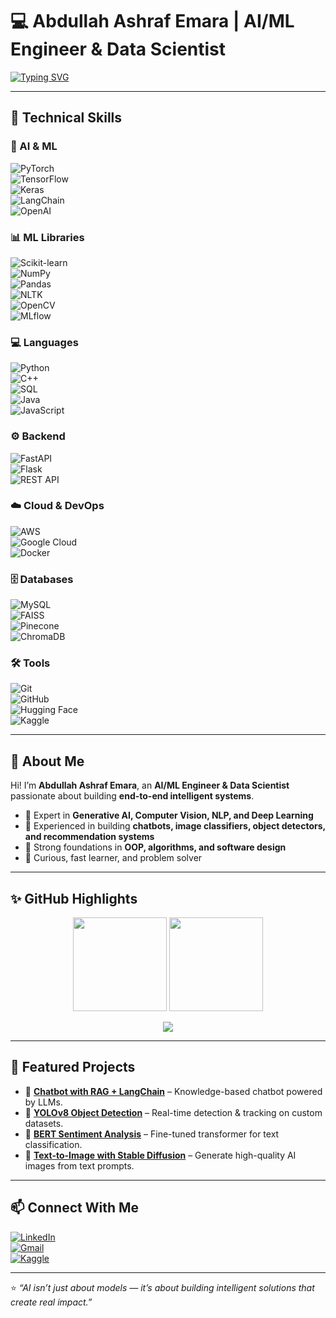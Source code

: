 # 💻 Abdullah Ashraf Emara | AI/ML Engineer & Data Scientist  

[![Typing SVG](https://readme-typing-svg.herokuapp.com?font=Fira+Code&size=24&duration=3000&pause=500&color=00F0FF&center=true&vCenter=true&width=600&lines=AI+Engineer+%7C+Generative+AI+%7C+Computer+Vision+%7C+NLP+%7C+Data+Scientist)](https://git.io/typing-svg)

---

## 🚀 Technical Skills  

### 🤖 AI & ML  
![PyTorch](https://img.shields.io/badge/PyTorch-%23EE4C2C.svg?style=for-the-badge&logo=pytorch&logoColor=white)  
![TensorFlow](https://img.shields.io/badge/TensorFlow-%23FF6F00.svg?style=for-the-badge&logo=tensorflow&logoColor=white)  
![Keras](https://img.shields.io/badge/Keras-%23D00000.svg?style=for-the-badge&logo=keras&logoColor=white)  
![LangChain](https://img.shields.io/badge/LangChain-%2300A67E.svg?style=for-the-badge&logo=python&logoColor=white)  
![OpenAI](https://img.shields.io/badge/OpenAI-%23412991.svg?style=for-the-badge&logo=openai&logoColor=white)  

### 📊 ML Libraries  
![Scikit-learn](https://img.shields.io/badge/Scikit--Learn-%23F7931E.svg?style=for-the-badge&logo=scikitlearn&logoColor=white)  
![NumPy](https://img.shields.io/badge/Numpy-%23013243.svg?style=for-the-badge&logo=numpy&logoColor=white)  
![Pandas](https://img.shields.io/badge/Pandas-%23150458.svg?style=for-the-badge&logo=pandas&logoColor=white)  
![NLTK](https://img.shields.io/badge/NLTK-%2347A248.svg?style=for-the-badge&logo=python&logoColor=white)  
![OpenCV](https://img.shields.io/badge/OpenCV-%235C3EE8.svg?style=for-the-badge&logo=opencv&logoColor=white)  
![MLflow](https://img.shields.io/badge/MLflow-%2300AEEF.svg?style=for-the-badge&logo=mlflow&logoColor=white)  

### 💻 Languages  
![Python](https://img.shields.io/badge/Python-%233776AB.svg?style=for-the-badge&logo=python&logoColor=white)  
![C++](https://img.shields.io/badge/C++-%2300599C.svg?style=for-the-badge&logo=cplusplus&logoColor=white)  
![SQL](https://img.shields.io/badge/SQL-%230074C1.svg?style=for-the-badge&logo=postgresql&logoColor=white)  
![Java](https://img.shields.io/badge/Java-%23ED8B00.svg?style=for-the-badge&logo=openjdk&logoColor=white)  
![JavaScript](https://img.shields.io/badge/JavaScript-%23F7DF1E.svg?style=for-the-badge&logo=javascript&logoColor=black)  

### ⚙️ Backend  
![FastAPI](https://img.shields.io/badge/FastAPI-%23009688.svg?style=for-the-badge&logo=fastapi&logoColor=white)  
![Flask](https://img.shields.io/badge/Flask-%23000.svg?style=for-the-badge&logo=flask&logoColor=white)  
![REST API](https://img.shields.io/badge/REST%20API-%23007396.svg?style=for-the-badge&logo=api&logoColor=white)  

### ☁️ Cloud & DevOps  
![AWS](https://img.shields.io/badge/AWS-%23FF9900.svg?style=for-the-badge&logo=amazonaws&logoColor=white)  
![Google Cloud](https://img.shields.io/badge/Google%20Cloud-%234285F4.svg?style=for-the-badge&logo=googlecloud&logoColor=white)  
![Docker](https://img.shields.io/badge/Docker-%232496ED.svg?style=for-the-badge&logo=docker&logoColor=white)  

### 🗄️ Databases  
![MySQL](https://img.shields.io/badge/MySQL-%234479A1.svg?style=for-the-badge&logo=mysql&logoColor=white)  
![FAISS](https://img.shields.io/badge/FAISS-%2300A3E0.svg?style=for-the-badge&logo=python&logoColor=white)  
![Pinecone](https://img.shields.io/badge/Pinecone-%2300A3E0.svg?style=for-the-badge&logo=pinecone&logoColor=white)  
![ChromaDB](https://img.shields.io/badge/ChromaDB-%2343853D.svg?style=for-the-badge&logo=python&logoColor=white)  

### 🛠️ Tools  
![Git](https://img.shields.io/badge/Git-%23F05032.svg?style=for-the-badge&logo=git&logoColor=white)  
![GitHub](https://img.shields.io/badge/GitHub-%23181717.svg?style=for-the-badge&logo=github&logoColor=white)  
![Hugging Face](https://img.shields.io/badge/Hugging%20Face-%23FFDA54.svg?style=for-the-badge&logo=huggingface&logoColor=black)  
![Kaggle](https://img.shields.io/badge/Kaggle-%2320BEFF.svg?style=for-the-badge&logo=kaggle&logoColor=white)  

---

## 🎯 About Me  

Hi! I’m **Abdullah Ashraf Emara**, an **AI/ML Engineer & Data Scientist** passionate about building **end-to-end intelligent systems**.  

- 🔹 Expert in **Generative AI, Computer Vision, NLP, and Deep Learning**  
- 🔹 Experienced in building **chatbots, image classifiers, object detectors, and recommendation systems**  
- 🔹 Strong foundations in **OOP, algorithms, and software design**  
- 🔹 Curious, fast learner, and problem solver  

---

## ✨ GitHub Highlights  

<p align="center">
  <img src="https://github-readme-stats.vercel.app/api?username=Abdullah182155&show_icons=true&theme=tokyonight" height="150"/>
  <img src="https://github-readme-stats.vercel.app/api/top-langs/?username=Abdullah182155&layout=compact&theme=tokyonight" height="150"/>
</p>  

<p align="center">
  <a href="https://git.io/streak-stats">
    <img src="https://github-readme-streak-stats.herokuapp.com/?user=Abdullah182155&theme=tokyonight"/>
  </a>
</p>

---

## 📂 Featured Projects  

- 🚀 **[Chatbot with RAG + LangChain](#)** – Knowledge-based chatbot powered by LLMs.  
- 🎯 **[YOLOv8 Object Detection](#)** – Real-time detection & tracking on custom datasets.  
- 💬 **[BERT Sentiment Analysis](#)** – Fine-tuned transformer for text classification.  
- 🎨 **[Text-to-Image with Stable Diffusion](#)** – Generate high-quality AI images from text prompts.  

---

## 📫 Connect With Me  

[![LinkedIn](https://img.shields.io/badge/-LinkedIn-0A66C2?style=flat&logo=linkedin&logoColor=white)](https://www.linkedin.com/in/abdullah-ashraf-21032a261/)  
[![Gmail](https://img.shields.io/badge/-Email-D14836?style=flat&logo=gmail&logoColor=white)](mailto:abdullah.ashraf.emara@gmail.com)  
[![Kaggle](https://img.shields.io/badge/-Kaggle-20BEFF?style=flat&logo=kaggle&logoColor=white)](https://www.kaggle.com/abdullah182)  

---

⭐ *“AI isn’t just about models — it’s about building intelligent solutions that create real impact.”*  
